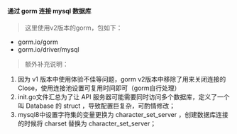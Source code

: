 #### 通过 gorm 连接 mysql 数据库
> 这里使用v2版本的gorm，包如下：

- gorm.io/gorm
- gorm.io/driver/mysql

> 额外补充说明：

1. 因为 v1 版本中使用体验不佳等问题，gorm v2版本中移除了用来关闭连接的Close，使用连接池设置可复用时间即可（gorm自行处理）
2. init.go文件汇总为了让 API 服务器可能需要同时访问多个数据库，定义了一个叫 Database 的 struct ，导致配置巨复杂，可酌情修改；
3. mysql8中设置字符集的变量更换为 character_set_server ，创建数据库连接的时候将 charset 替换为 character_set_server；
